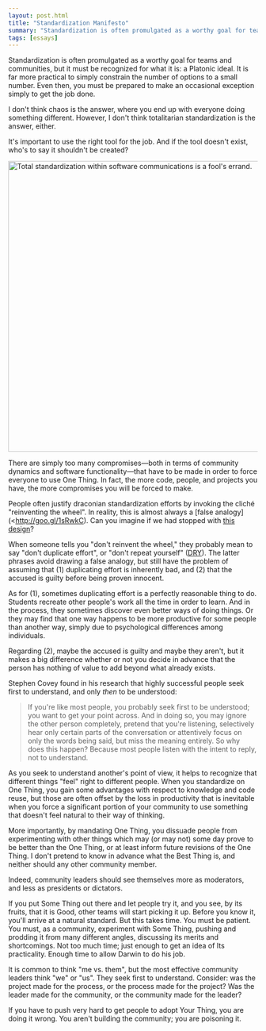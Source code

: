```yaml
---
layout: post.html
title: "Standardization Manifesto"
summary: "Standardization is often promulgated as a worthy goal for teams and communities, but it must be recognized for what it is: a Platonic ideal."
tags: [essays]
---
```


Standardization is often promulgated as a worthy goal for teams and communities, but it must be recognized for what it is: a Platonic ideal. It is far more practical to simply constrain the number of options to a small number. Even then, you must be prepared to make an occasional exception simply to get the job done.

I don't think chaos is the answer, where you end up with everyone doing something different. However, I don't think totalitarian standardization is the answer, either.

It's important to use the right tool for the job. And if the tool doesn't exist, who's to say it shouldn't be created?

<img class="block" width="550px" height="586px" src="/assets/images/community-software-standardization.png" alt="Total standardization within software communications is a fool's errand."/>

There are simply too many compromises&mdash;both in terms of community dynamics and software functionality&mdash;that have to be made in order to force everyone to use One Thing. In fact, the more code, people, and projects you have, the more compromises you will be forced to make.

People often justify draconian standardization efforts by invoking the cliché "reinventing the wheel". In reality, this is almost always a [false analogy](<http://goo.gl/1sRwkC). Can you imagine if we had stopped with [this design](http://www.model-t-restore.com/images/wheel_3_lrg.jpg)?

When someone tells you "don't reinvent the wheel," they probably mean to say "don't duplicate effort", or "don't repeat yourself" ([DRY](http://programmer.97things.oreilly.com/wiki/index.php/Don%27t_Repeat_Yourself)). The latter phrases avoid drawing a false analogy, but still have the problem of assuming that (1) duplicating effort is inherently bad, and (2) that the accused is guilty before being proven innocent.

As for (1), sometimes duplicating effort is a perfectly reasonable thing to do. Students recreate other people's work all the time in order to learn. And in the process, they sometimes discover even better ways of doing things. Or they may find that one way happens to be more productive for some people than another way, simply due to psychological differences among individuals.

Regarding (2), maybe the accused is guilty and maybe they aren't, but it makes a big difference whether or not you decide in advance that the person has nothing of value to add beyond what already exists.

Stephen Covey found in his research that highly successful people seek first to understand, and only *then* to be understood:

> If you're like most people, you probably seek first to be understood; you want to get your point across. And in doing so, you may ignore the other person completely, pretend that you're listening, selectively hear only certain parts of the conversation or attentively focus on only the words being said, but miss the meaning entirely. So why does this happen? Because most people listen with the intent to reply, not to understand.

As you seek to understand another's point of view, it helps to recognize that different things "feel" right to different people. When you standardize on One Thing, you gain some advantages with respect to knowledge and code reuse, but those are often offset by the loss in productivity that is inevitable when you force a significant portion of your community to use something that doesn't feel natural to their way of thinking.

More importantly, by mandating One Thing, you dissuade people from experimenting with other things which may (or may not) some day prove to be better than the One Thing, or at least inform future revisions of the One Thing. I don't pretend to know in advance what the Best Thing is, and neither should any other community member.

Indeed, community leaders should see themselves more as moderators, and less as presidents or dictators.

If you put Some Thing out there and let people try it, and you see, by its fruits, that it is Good, other teams will start picking it up. Before you know it, you'll arrive at a natural standard. But this takes time. You must be patient. You must, as a community, experiment with Some Thing, pushing and prodding it from many different angles, discussing its merits and shortcomings. Not too much time; just enough to get an idea of Its practicality. Enough time to allow Darwin to do his job.

It is common to think "me vs. them", but the most effective community leaders think "we" or "us". They seek first to understand. Consider: was the project made for the process, or the process made for the project? Was the leader made for the community, or the community made for the leader?

If you have to push very hard to get people to adopt Your Thing, you are doing it wrong. You aren't building the community; you are poisoning it.


